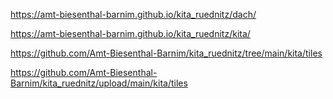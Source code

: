 https://amt-biesenthal-barnim.github.io/kita_ruednitz/dach/

https://amt-biesenthal-barnim.github.io/kita_ruednitz/kita/

https://github.com/Amt-Biesenthal-Barnim/kita_ruednitz/tree/main/kita/tiles

https://github.com/Amt-Biesenthal-Barnim/kita_ruednitz/upload/main/kita/tiles
